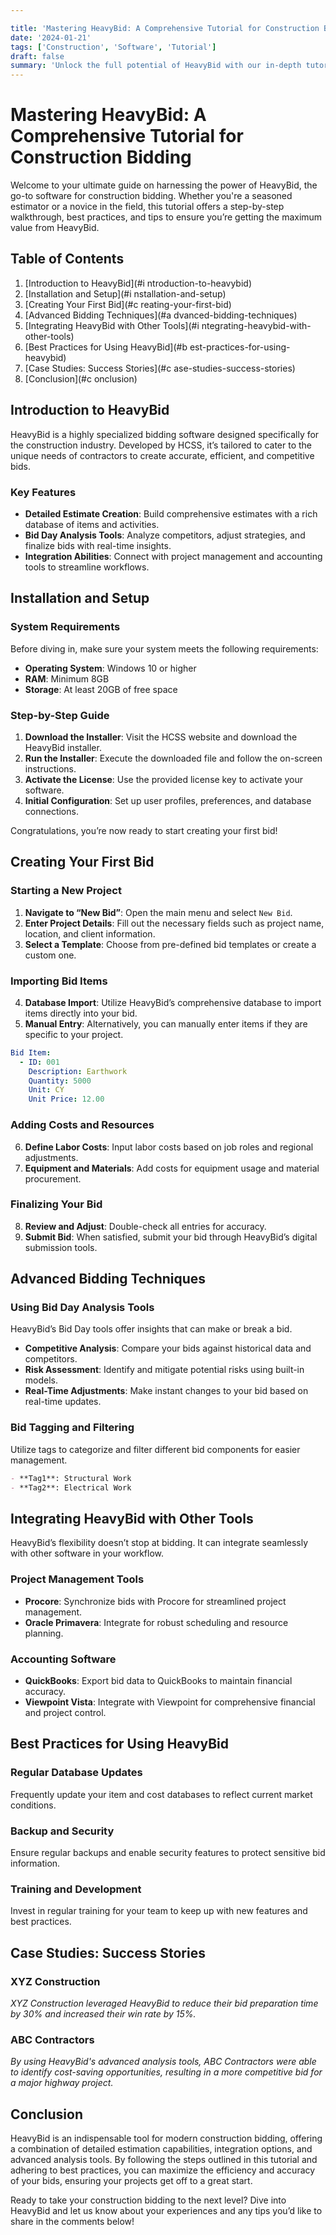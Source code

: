 ```yaml
---

title: 'Mastering HeavyBid: A Comprehensive Tutorial for Construction Bidding'
date: '2024-01-21'
tags: ['Construction', 'Software', 'Tutorial']
draft: false
summary: 'Unlock the full potential of HeavyBid with our in-depth tutorial that covers everything from installation to advanced bidding strategies for construction projects.'
---
```


# Mastering HeavyBid: A Comprehensive Tutorial for Construction Bidding

Welcome to your ultimate guide on harnessing the power of HeavyBid, the go-to software for construction bidding. Whether you're a seasoned estimator or a novice in the field, this tutorial offers a step-by-step walkthrough, best practices, and tips to ensure you’re getting the maximum value from HeavyBid.

## Table of Contents

1. [Introduction to HeavyBid](#i    ntroduction-to-heavybid)
2. [Installation and Setup](#i    nstallation-and-setup)
3. [Creating Your First Bid](#c    reating-your-first-bid)
4. [Advanced Bidding Techniques](#a    dvanced-bidding-techniques)
5. [Integrating HeavyBid with Other Tools](#i    ntegrating-heavybid-with-other-tools)
6. [Best Practices for Using HeavyBid](#b    est-practices-for-using-heavybid)
7. [Case Studies: Success Stories](#c    ase-studies-success-stories)
8. [Conclusion](#c    onclusion)

## Introduction to HeavyBid

HeavyBid is a highly specialized bidding software designed specifically for the construction industry. Developed by HCSS, it’s tailored to cater to the unique needs of contractors to create accurate, efficient, and competitive bids.

### Key Features

- **Detailed Estimate Creation**: Build comprehensive estimates with a rich database of items and activities.
- **Bid Day Analysis Tools**: Analyze competitors, adjust strategies, and finalize bids with real-time insights.
- **Integration Abilities**: Connect with project management and accounting tools to streamline workflows.

## Installation and Setup

### System Requirements

Before diving in, make sure your system meets the following requirements:

- **Operating System**: Windows 10 or higher
- **RAM**: Minimum 8GB
- **Storage**: At least 20GB of free space

### Step-by-Step Guide

1. **Download the Installer**: Visit the HCSS website and download the HeavyBid installer.
2. **Run the Installer**: Execute the downloaded file and follow the on-screen instructions.
3. **Activate the License**: Use the provided license key to activate your software.
4. **Initial Configuration**: Set up user profiles, preferences, and database connections.

Congratulations, you’re now ready to start creating your first bid!

## Creating Your First Bid

### Starting a New Project

1. **Navigate to “New Bid”**: Open the main menu and select `New Bid`.
2. **Enter Project Details**: Fill out the necessary fields such as project name, location, and client information.
3. **Select a Template**: Choose from pre-defined bid templates or create a custom one.

### Importing Bid Items

4. **Database Import**: Utilize HeavyBid’s comprehensive database to import items directly into your bid.
5. **Manual Entry**: Alternatively, you can manually enter items if they are specific to your project.

```yaml
Bid Item:
  - ID: 001
    Description: Earthwork
    Quantity: 5000
    Unit: CY
    Unit Price: 12.00
```

### Adding Costs and Resources

6. **Define Labor Costs**: Input labor costs based on job roles and regional adjustments.
7. **Equipment and Materials**: Add costs for equipment usage and material procurement.

### Finalizing Your Bid

8. **Review and Adjust**: Double-check all entries for accuracy.
9. **Submit Bid**: When satisfied, submit your bid through HeavyBid’s digital submission tools.

## Advanced Bidding Techniques

### Using Bid Day Analysis Tools

HeavyBid’s Bid Day tools offer insights that can make or break a bid.

- **Competitive Analysis**: Compare your bids against historical data and competitors.
- **Risk Assessment**: Identify and mitigate potential risks using built-in models.
- **Real-Time Adjustments**: Make instant changes to your bid based on real-time updates.

### Bid Tagging and Filtering

Utilize tags to categorize and filter different bid components for easier management.

```markdown
- **Tag1**: Structural Work
- **Tag2**: Electrical Work
```

## Integrating HeavyBid with Other Tools

HeavyBid’s flexibility doesn’t stop at bidding. It can integrate seamlessly with other software in your workflow.

### Project Management Tools

- **Procore**: Synchronize bids with Procore for streamlined project management.
- **Oracle Primavera**: Integrate for robust scheduling and resource planning.

### Accounting Software

- **QuickBooks**: Export bid data to QuickBooks to maintain financial accuracy.
- **Viewpoint Vista**: Integrate with Viewpoint for comprehensive financial and project control.

## Best Practices for Using HeavyBid

### Regular Database Updates

Frequently update your item and cost databases to reflect current market conditions.

### Backup and Security

Ensure regular backups and enable security features to protect sensitive bid information.

### Training and Development

Invest in regular training for your team to keep up with new features and best practices.

## Case Studies: Success Stories

### XYZ Construction

*XYZ Construction leveraged HeavyBid to reduce their bid preparation time by 30% and increased their win rate by 15%.*

### ABC Contractors

*By using HeavyBid's advanced analysis tools, ABC Contractors were able to identify cost-saving opportunities, resulting in a more competitive bid for a major highway project.*

## Conclusion

HeavyBid is an indispensable tool for modern construction bidding, offering a combination of detailed estimation capabilities, integration options, and advanced analysis tools. By following the steps outlined in this tutorial and adhering to best practices, you can maximize the efficiency and accuracy of your bids, ensuring your projects get off to a great start.

Ready to take your construction bidding to the next level? Dive into HeavyBid and let us know about your experiences and any tips you’d like to share in the comments below!